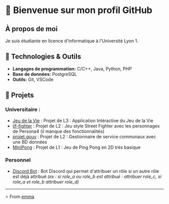 # 👋 Bienvenue sur mon profil GitHub


## À propos de moi
Je suis étudiante en licence d'informatique à l'Université Lyon 1.


## 🔧 Technologies & Outils
- **Langages de programmation:** C/C++, Java, Python, PHP
- **Base de données:** PostgreSQL
- **Outils:** Git, VSCode


## 🚀 Projets
### Universitaire : 
- [Jeu de la Vie](https://github.com/emmamrgn/JeuDeLaVie) : Projet de L3 : Application Intéractive du Jeu de la Vie
- [lif-fighter](https://github.com/emmamrgn/lif-fighter) : Projet de L2 : Jeu style Street Fighter avec les personnages de Persona4 (il manque des fonctionnalités)
- [projet.gouv](https://github.com/emmamrgn/service.gouv) : Projet de L2 : Gestionnaire de service communaux avec une BD données
- [MiniPong](https://github.com/emmamrgn/MiniPong) : Projet de L1 : Jeu de Ping Pong en 2D très basique


### Personnel
- [Discord Bot](https://github.com/emmamrgn/m4_discord_bot) : Bot Discord qui permet d'attribuer un rôle si un autre rôle est déjà attribué *(ex : si role_a ou role_b est attribué : attribuer role_c, si role_a et role_b attribuer role_d)*

<!--

## 📈 Statistiques GitHub
![Statistiques GitHub](https://github-readme-stats.vercel.app/api?username=emmamrgn&show_icons=true&theme=radical)

-->
---
⭐️ From [emma](https://github.com/emmamrgn)
